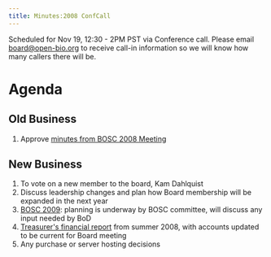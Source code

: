 ```yaml
---
title: Minutes:2008 ConfCall
---
```


Scheduled for Nov 19, 12:30 - 2PM PST via Conference call. Please email
board@open-bio.org to receive call-in information so we will know how
many callers there will be.

Agenda
======

Old Business
------------

1.  Approve [minutes from BOSC 2008
    Meeting](Minutes:2008_BOSC_Meeting#Minutes "wikilink")

New Business
------------

1.  To vote on a new member to the board, Kam Dahlquist
2.  Discuss leadership changes and plan how Board membership will be
    expanded in the next year
3.  [BOSC 2009](BOSC_2009 "wikilink"): planning is underway by BOSC
    committee, will discuss any input needed by BoD
4.  [Treasurer's financial
    report](Media:OBF_Financial_report_2008.pdf "wikilink") from summer
    2008, with accounts updated to be current for Board meeting
5.  Any purchase or server hosting decisions

